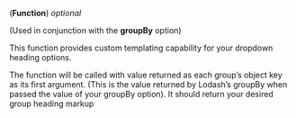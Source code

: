 <!-- customGroupHeadingTemplateFunction -->
(**Function**) *optional* 

(Used in conjunction with the **groupBy** option)

This function provides custom templating capability for your dropdown heading options. 

The function will be called with value returned as each group’s object key as its first argument. (This is the value returned by Lodash’s groupBy when passed the value of your groupBy option). It should return your desired group heading markup
